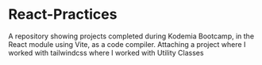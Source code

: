 # React-Practices 

A repository showing projects completed during Kodemia Bootcamp, in the React module using Vite, as a code compiler. Attaching a project where I worked with tailwindcss where I worked with Utility Classes
